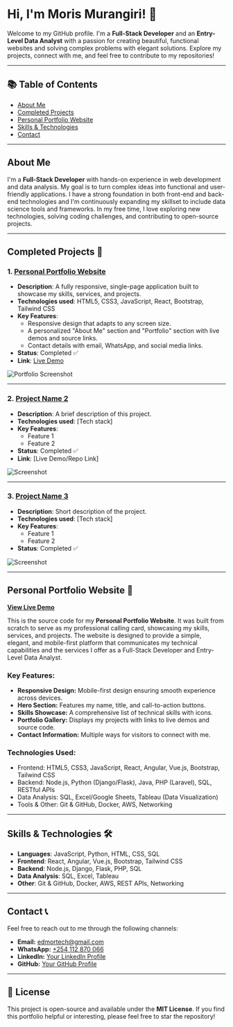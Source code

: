 # Hi, I'm Moris Murangiri! 👋

Welcome to my GitHub profile. I'm a **Full-Stack Developer** and an **Entry-Level Data Analyst** with a passion for creating beautiful, functional websites and solving complex problems with elegant solutions. Explore my projects, connect with me, and feel free to contribute to my repositories!

---

## 📚 Table of Contents

- [About Me](#about-me)
- [Completed Projects](#completed-projects)
- [Personal Portfolio Website](#personal-portfolio-website)
- [Skills & Technologies](#skills--technologies)
- [Contact](#contact)

---

## About Me

I'm a **Full-Stack Developer** with hands-on experience in web development and data analysis. My goal is to turn complex ideas into functional and user-friendly applications. I have a strong foundation in both front-end and back-end technologies and I'm continuously expanding my skillset to include data science tools and frameworks. In my free time, I love exploring new technologies, solving coding challenges, and contributing to open-source projects.

---

## Completed Projects 🚀

### 1. **[Personal Portfolio Website](https://github.com/your-username/your-repo-name)**
   - **Description**: A fully responsive, single-page application built to showcase my skills, services, and projects.
   - **Technologies used**: HTML5, CSS3, JavaScript, React, Bootstrap, Tailwind CSS
   - **Key Features**: 
     - Responsive design that adapts to any screen size.
     - A personalized "About Me" section and "Portfolio" section with live demos and source links.
     - Contact details with email, WhatsApp, and social media links.
   - **Status**: Completed ✅
   - **Link**: [Live Demo](https://your-username.github.io/your-repo-name/)

   ![Portfolio Screenshot](link-to-screenshot-or-gif)

---

### 2. **[Project Name 2](https://github.com/your-username/project-2)**
   - **Description**: A brief description of this project.
   - **Technologies used**: [Tech stack]
   - **Key Features**:
     - Feature 1
     - Feature 2
   - **Status**: Completed ✅
   - **Link**: [Live Demo/Repo Link]

   ![Screenshot](link-to-screenshot-or-gif)

---

### 3. **[Project Name 3](https://github.com/your-username/project-3)**
   - **Description**: Short description of the project.
   - **Technologies used**: [Tech stack]
   - **Key Features**:
     - Feature 1
     - Feature 2
   - **Status**: Completed ✅

   ![Screenshot](link-to-screenshot-or-gif)

---

## Personal Portfolio Website 📱

[**View Live Demo**](https://your-username.github.io/your-repo-name/)

This is the source code for my **Personal Portfolio Website**. It was built from scratch to serve as my professional calling card, showcasing my skills, services, and projects. The website is designed to provide a simple, elegant, and mobile-first platform that communicates my technical capabilities and the services I offer as a Full-Stack Developer and Entry-Level Data Analyst.

### Key Features:
- **Responsive Design:** Mobile-first design ensuring smooth experience across devices.
- **Hero Section:** Features my name, title, and call-to-action buttons.
- **Skills Showcase:** A comprehensive list of technical skills with icons.
- **Portfolio Gallery:** Displays my projects with links to live demos and source code.
- **Contact Information:** Multiple ways for visitors to connect with me.

### Technologies Used:
- Frontend: HTML5, CSS3, JavaScript, React, Angular, Vue.js, Bootstrap, Tailwind CSS
- Backend: Node.js, Python (Django/Flask), Java, PHP (Laravel), SQL, RESTful APIs
- Data Analysis: SQL, Excel/Google Sheets, Tableau (Data Visualization)
- Tools & Other: Git & GitHub, Docker, AWS, Networking

---

## Skills & Technologies 🛠️

- **Languages**: JavaScript, Python, HTML, CSS, SQL
- **Frontend**: React, Angular, Vue.js, Bootstrap, Tailwind CSS
- **Backend**: Node.js, Django, Flask, PHP, SQL
- **Data Analysis**: SQL, Excel, Tableau
- **Other**: Git & GitHub, Docker, AWS, REST APIs, Networking

---

## Contact 📞

Feel free to reach out to me through the following channels:

- **Email:** [edmortech@gmail.com](mailto:edmortech@gmail.com)
- **WhatsApp:** [+254 112 870 066](https://wa.me/254112870066)
- **LinkedIn:** [Your LinkedIn Profile](https://linkedin.com/in/your-profile)
- **GitHub:** [Your GitHub Profile](https://github.com/your-username)

---

## 📄 License

This project is open-source and available under the **MIT License**. If you find this portfolio helpful or interesting, please feel free to star the repository!
